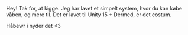 Hey! Tak for, at kigge. 
Jeg har lavet et simpelt system, hvor du kan købe våben, 
og mere til. Det er lavet til Unity 15 + Dermed, er det costum.

Håbewr i nyder det <3
